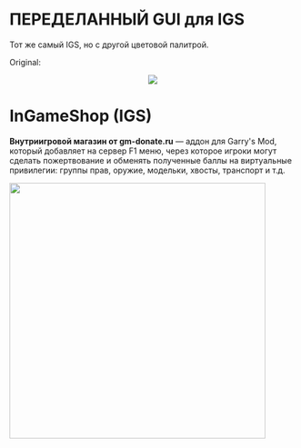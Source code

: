 # ПЕРЕДЕЛАННЫЙ GUI для IGS
Тот же самый IGS, но с другой цветовой палитрой.




Original:

<p align="center">
  <img src="https://img.shields.io/github/license/GM-DONATE/IGS">
</p>

# InGameShop (IGS)
**Внутриигровой магазин от gm-donate.ru** — аддон для Garry's Mod, который добавляет на сервер F1 меню, через которое игроки могут сделать пожертвование и обменять полученные баллы на виртуальные привилегии: группы прав, оружие, модельки, хвосты, транспорт и т.д.

<img align="left" width="450" src="https://user-images.githubusercontent.com/9200174/111821738-aad96c80-88eb-11eb-91ba-a98a2c3d770a.png">

